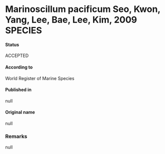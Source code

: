 # Marinoscillum pacificum Seo, Kwon, Yang, Lee, Bae, Lee, Kim, 2009 SPECIES

#### Status
ACCEPTED

#### According to
World Register of Marine Species

#### Published in
null

#### Original name
null

### Remarks
null